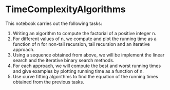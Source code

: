 # TimeComplexityAlgorithms
This notebook carries out the following tasks:
1. Writing an algorithm to compute the factorial of a positive integer n.
2. For different values of n, we compute and plot the running time as a function of n for non-tail recursion, tail recursion and an iterative approach.
3. Using a sequence obtained from above, we will be implement the linear search and the iterative binary search methods.
4. For each approach, we will compute the best and worst running times and give examples by plotting running time as a function of n.
5. Use curve fitting algorithms to find the equation of the running times obtained from the previous tasks.
